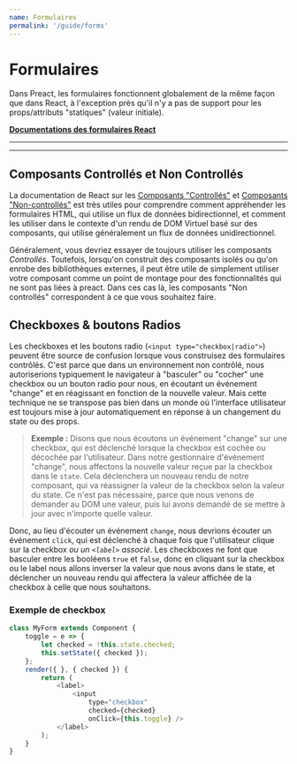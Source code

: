 ```yaml
---
name: Formulaires
permalink: '/guide/forms'
---
```


# Formulaires

Dans Preact, les formulaires fonctionnent globalement de la même façon que dans React, à l'exception près qu'il n'y a pas de support pour les props/attributs "statiques" (valeur initiale).

**[Documentations des formulaires React](https://facebook.github.io/react/docs/forms.html)**

---

<toc></toc>

---

## Composants Controllés et Non Controllés

La documentation de React sur les [Composants "Controllés"](https://facebook.github.io/react/docs/forms.html#controlled-components) et [Composants "Non-controllés"](https://facebook.github.io/react/docs/forms.html#uncontrolled-components) est très utiles pour comprendre comment appréhender les formulaires HTML, qui utilise un flux de données bidirectionnel, et comment les utiliser dans le contexte d'un rendu de DOM Virtuel basé sur des composants, qui utilise généralement un flux de données unidirectionnel.

Généralement, vous devriez essayer de toujours utiliser les composants _Controllés_. Toutefois, lorsqu'on construit des composants isolés ou qu'on enrobe des bibliothèques externes, il peut être utile de simplement utiliser votre composant comme un point de montage pour des fonctionnalités qui ne sont pas liées à preact. Dans ces cas là, les composants "Non controllés" correspondent à ce que vous souhaitez faire.


## Checkboxes & boutons Radios

Les checkboxes et les boutons radio (`<input type="checkbox|radio">`) peuvent être source de confusion lorsque vous construisez des formulaires contrôlés. C'est parce que dans un environnement non contrôlé, nous autoriserions typiquement le navigateur à "basculer" ou "cocher" une checkbox ou un bouton radio pour nous, en écoutant un événement "change" et en réagissant en fonction de la nouvelle valeur. Mais cette technique ne se transpose pas bien dans un monde où l'interface utilisateur est toujours mise à jour automatiquement en réponse à un changement du state ou des props.

> **Exemple :** Disons que nous écoutons un événement "change" sur une checkbox, qui est déclenché lorsque la checkbox est cochée ou décochée par l'utilisateur. Dans notre gestionnaire d'événement "change", nous affectons la nouvelle valeur reçue par la checkbox dans le `state`. Cela déclenchera un nouveau rendu de notre composant, qui va réassigner la valeur de la checkbox selon la valeur du state. Ce n'est pas nécessaire, parce que nous venons de demander au DOM une valeur, puis lui avons demandé de se mettre à jour avec n'importe quelle valeur.

Donc, au lieu d'écouter un événement `change`, nous devrions écouter un événement `click`, qui est déclenché à chaque fois que l'utilisateur clique sur la checkbox _ou un `<label>` associé_. Les checkboxes ne font que basculer entre les booléens `true` et `false`, donc en cliquant sur la checkbox ou le label nous allons inverser la valeur que nous avons dans le state, et déclencher un nouveau rendu qui affectera la valeur affichée de la checkbox à celle que nous souhaitons.

### Exemple de checkbox

```js
class MyForm extends Component {
    toggle = e => {
        let checked = !this.state.checked;
        this.setState({ checked });
    };
    render({ }, { checked }) {
        return (
            <label>
                <input
                    type="checkbox"
                    checked={checked}
                    onClick={this.toggle} />
            </label>
        );
    }
}
```
